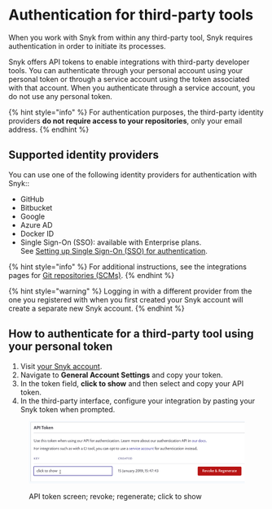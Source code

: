 # Authentication for third-party tools

When you work with Snyk from within any third-party tool, Snyk requires authentication in order to initiate its processes.

Snyk offers API tokens to enable integrations with third-party developer tools. You can authenticate through your personal account using your personal token or through a service account using the token associated with that account. When you authenticate through a service account, you do not use any personal token.

{% hint style="info" %}
For authentication purposes, the third-party identity providers **do not require access to your repositories**, only your email address.
{% endhint %}

## Supported identity providers

You can use one of the following identity providers for authentication with Snyk::

* GitHub
* Bitbucket
* Google
* Azure AD
* Docker ID
* Single Sign-On (SSO): available with Enterprise plans.\
  See [Setting up Single Sign-On (SSO) for authentication](using-single-sign-on-sso-for-authentication/).

{% hint style="info" %}
For additional instructions, see the integrations pages for [Git repositories (SCMs)](../integrations/git-repository-scm-integrations/).
{% endhint %}

{% hint style="warning" %}
Logging in with a different provider from the one you registered with when you first created your Snyk account will create a separate new Snyk account.
{% endhint %}

## **How to authenticate for a third-party tool using your personal token**

1. Visit [your Snyk account](https://app.snyk.io/account).
2. Navigate to **General Account Settings** and copy your token.
3. In the token field, **click to show** and then select and copy your API token.
4. In the third-party interface, configure your integration by pasting your Snyk token when prompted.

<figure><img src="../.gitbook/assets/uuid-8d94edf8-b42b-e5b3-ada1-e157d18ff884-en (1) (1) (1) (1) (1) (1) (1) (1) (1) (1) (1) (1) (1) (1) (3).png" alt="API token screen; revoke; regenerate; click to show"><figcaption><p>API token screen; revoke; regenerate; click to show</p></figcaption></figure>
